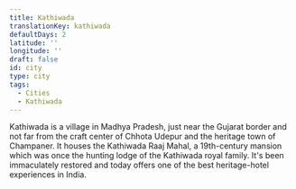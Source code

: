 ```yaml
---
title: Kathiwada
translationKey: kathiwada
defaultDays: 2
latitude: ''
longitude: ''
draft: false
id: city
type: city
tags:
  - Cities
  - Kathiwada
---
```

Kathiwada is a village in Madhya Pradesh, just near the Gujarat border and not far from the craft center of Chhota Udepur and the heritage town of Champaner. It houses the Kathiwada Raaj Mahal, a 19th-century mansion which was once the hunting lodge of the Kathiwada royal family. It's been immaculately restored and today offers one of the best heritage-hotel experiences in India. 